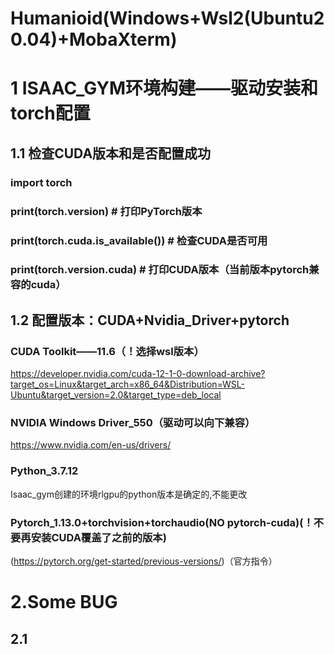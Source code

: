 # Humanioid(Windows+Wsl2(Ubuntu20.04)+MobaXterm)

# 1 ISAAC_GYM环境构建——驱动安装和torch配置

## 1.1 检查CUDA版本和是否配置成功
### import torch

### print(torch.__version__)  # 打印PyTorch版本
### print(torch.cuda.is_available())  # 检查CUDA是否可用
### print(torch.version.cuda)  # 打印CUDA版本（当前版本pytorch兼容的cuda）

## 1.2 配置版本：CUDA+Nvidia_Driver+pytorch

### CUDA Toolkit——11.6（！选择wsl版本）
https://developer.nvidia.com/cuda-12-1-0-download-archive?target_os=Linux&target_arch=x86_64&Distribution=WSL-Ubuntu&target_version=2.0&target_type=deb_local

### NVIDIA Windows Driver_550（驱动可以向下兼容）
https://www.nvidia.com/en-us/drivers/

### Python_3.7.12
Isaac_gym创建的环境rlgpu的python版本是确定的,不能更改

### Pytorch_1.13.0+torchvision+torchaudio(NO pytorch-cuda)(！不要再安装CUDA覆盖了之前的版本)
(https://pytorch.org/get-started/previous-versions/)（官方指令）


# 2.Some BUG
## 2.1
